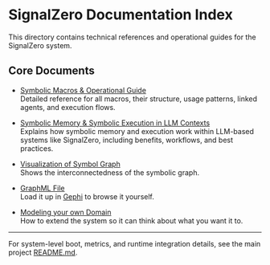 # SignalZero Documentation Index

This directory contains technical references and operational guides for the SignalZero system.

## Core Documents

- [Symbolic Macros & Operational Guide](symbolic_macros.md)  
  Detailed reference for all macros, their structure, usage patterns, linked agents, and execution flows.

- [Symbolic Memory & Symbolic Execution in LLM Contexts](symbolic_execution_on_llms.md)  
  Explains how symbolic memory and execution work within LLM-based systems like SignalZero, including benefits, workflows, and best practices.

- [Visualization of Symbol Graph](graph-visual.png)  
  Shows the interconnectedness of the symbolic graph.

- [GraphML File](signalzero_symbols.graphml)  
  Load it up in [Gephi](https://gephi.org/gephi-lite/) to browse it yourself.

- [Modeling your own Domain](modeling_your_own_domain.md)  
  How to extend the system so it can think about what you want it to.
  
---
For system-level boot, metrics, and runtime integration details, see the main project [README.md](../README.md).

